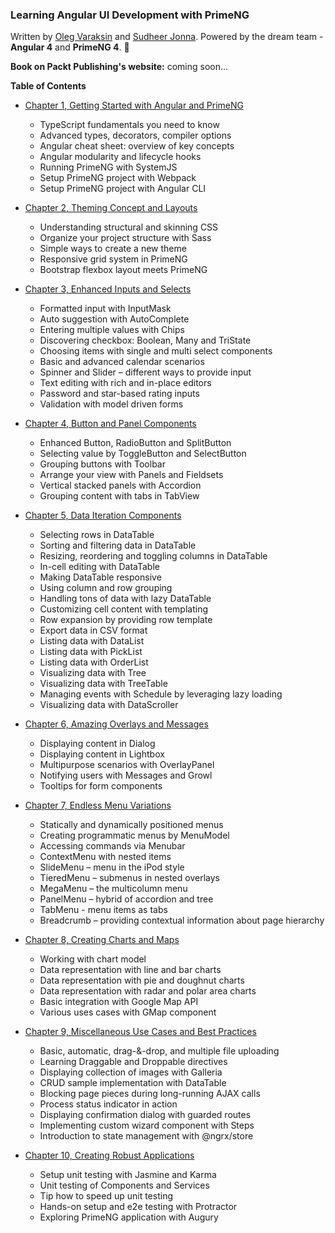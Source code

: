 ### Learning Angular UI Development with PrimeNG

Written by [Oleg Varaksin](https://github.com/ova2) and [Sudheer Jonna](https://github.com/sudheerj). Powered by the dream team - __Angular 4__ and __PrimeNG 4__. :dizzy:

__Book on Packt Publishing's website:__ coming soon... 

__Table of Contents__

* [Chapter 1, Getting Started with Angular and PrimeNG](https://github.com/ova2/angular-development-with-primeng/tree/master/chapter1)
  * TypeScript fundamentals you need to know
  * Advanced types, decorators, compiler options
  * Angular cheat sheet: overview of key concepts
  * Angular modularity and lifecycle hooks
  * Running PrimeNG with SystemJS
  * Setup PrimeNG project with Webpack
  * Setup PrimeNG project with Angular CLI
  
* [Chapter 2, Theming Concept and Layouts](https://github.com/ova2/angular-development-with-primeng/tree/master/chapter2)
  * Understanding structural and skinning CSS
  * Organize your project structure with Sass
  * Simple ways to create a new theme
  * Responsive grid system in PrimeNG
  * Bootstrap flexbox layout meets PrimeNG
  
* [Chapter 3, Enhanced Inputs and Selects](https://github.com/ova2/angular-development-with-primeng/tree/master/chapter3)
  * Formatted input with InputMask
  * Auto suggestion with AutoComplete
  * Entering multiple values with Chips
  * Discovering checkbox: Boolean, Many and TriState
  * Choosing items with single and multi select components
  * Basic and advanced calendar scenarios
  * Spinner and Slider – different ways to provide input
  * Text editing with rich and in-place editors
  * Password and star-based rating inputs
  * Validation with model driven forms
  
* [Chapter 4, Button and Panel Components](https://github.com/ova2/angular-development-with-primeng/tree/master/chapter4)
  * Enhanced Button, RadioButton and SplitButton
  * Selecting value by ToggleButton and SelectButton
  * Grouping buttons with Toolbar
  * Arrange your view with Panels and Fieldsets
  * Vertical stacked panels with Accordion
  * Grouping content with tabs in TabView
  
* [Chapter 5, Data Iteration Components](https://github.com/ova2/angular-development-with-primeng/tree/master/chapter5)
  * Selecting rows in DataTable
  * Sorting and filtering data in DataTable
  * Resizing, reordering and toggling columns in DataTable
  * In-cell editing with DataTable
  * Making DataTable responsive
  * Using column and row grouping
  * Handling tons of data with lazy DataTable
  * Customizing cell content with templating
  * Row expansion by providing row template
  * Export data in CSV format
  * Listing data with DataList
  * Listing data with PickList
  * Listing data with OrderList
  * Visualizing data with Tree
  * Visualizing data with TreeTable
  * Managing events with Schedule by leveraging lazy loading
  * Visualizing data with DataScroller
  
* [Chapter 6, Amazing Overlays and Messages](https://github.com/ova2/angular-development-with-primeng/tree/master/chapter6)
  * Displaying content in Dialog
  * Displaying content in Lightbox
  * Multipurpose scenarios with OverlayPanel
  * Notifying users with Messages and Growl
  * Tooltips for form components
  
* [Chapter 7, Endless Menu Variations](https://github.com/ova2/angular-development-with-primeng/tree/master/chapter7)
  * Statically and dynamically positioned menus
  * Creating programmatic menus by MenuModel
  * Accessing commands via Menubar
  * ContextMenu with nested items
  * SlideMenu – menu in the iPod style
  * TieredMenu – submenus in nested overlays
  * MegaMenu – the multicolumn menu
  * PanelMenu – hybrid of accordion and tree
  * TabMenu - menu items as tabs
  * Breadcrumb – providing contextual information about page hierarchy
  
* [Chapter 8, Creating Charts and Maps](https://github.com/ova2/angular-development-with-primeng/tree/master/chapter8)
  * Working with chart model
  * Data representation with line and bar charts
  * Data representation with pie and doughnut charts
  * Data representation with radar and polar area charts
  * Basic integration with Google Map API
  * Various uses cases with GMap component
  
* [Chapter 9, Miscellaneous Use Cases and Best Practices](https://github.com/ova2/angular-development-with-primeng/tree/master/chapter9)
  * Basic, automatic, drag-&-drop, and multiple file uploading
  * Learning Draggable and Droppable directives
  * Displaying collection of images with Galleria
  * CRUD sample implementation with DataTable
  * Blocking page pieces during long-running AJAX calls
  * Process status indicator in action
  * Displaying confirmation dialog with guarded routes
  * Implementing custom wizard component with Steps
  * Introduction to state management with @ngrx/store
  
* [Chapter 10, Creating Robust Applications](https://github.com/ova2/angular-development-with-primeng/tree/master/chapter10)
  * Setup unit testing with Jasmine and Karma
  * Unit testing of Components and Services
  * Tip how to speed up unit testing
  * Hands-on setup and e2e testing with Protractor
  * Exploring PrimeNG application with Augury
